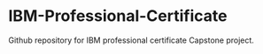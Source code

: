 # IBM-Professional-Certificate
Github repository for IBM professional certificate Capstone project.
